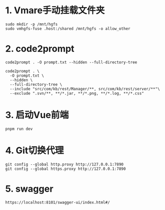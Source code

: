 # 1. Vmare手动挂载文件夹

```
sudo mkdir -p /mnt/hgfs
sudo vmhgfs-fuse .host:/shared /mnt/hgfs -o allow_other
```
# 2. code2prompt

```
code2prompt . -O prompt.txt --hidden --full-directory-tree
```

```
code2prompt . \
  -O prompt.txt \
  --hidden \
  --full-directory-tree \
  --include "src/com/kb/rest/Manager/**, src/com/kb/rest/server/**"\
  --exclude ".svn/**, **/*.jar, **/*.png, **/*.log, **/*.css"
```
# 3. 启动Vue前端

```
pnpm run dev
```

# 4. Git切换代理

```
git config --global http.proxy http://127.0.0.1:7890
git config --global https.proxy http://127.0.0.1:7890
```

# 5. swagger

```
https://localhost:8101/swagger-ui/index.html#/
```